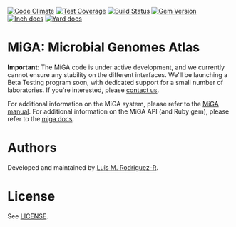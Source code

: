 [![Code Climate](https://codeclimate.com/github/bio-miga/miga/badges/gpa.svg)](https://codeclimate.com/github/bio-miga/miga)
[![Test Coverage](https://codeclimate.com/github/bio-miga/miga/badges/coverage.svg)](https://codeclimate.com/github/bio-miga/miga/coverage)
[![Build Status](https://travis-ci.org/bio-miga/miga.svg?branch=master)](https://travis-ci.org/bio-miga/miga)
[![Gem Version](https://badge.fury.io/rb/miga-base.svg)](https://badge.fury.io/rb/miga-base)
[![Inch docs](http://inch-ci.org/github/bio-miga/miga.svg)](http://inch-ci.org/github/bio-miga/miga)
[![Yard docs](http://img.shields.io/badge/yard-docs-blue.svg)](http://www.rubydoc.info/github/bio-miga/miga)


# MiGA: Microbial Genomes Atlas

**Important**: The MiGA code is under active development, and we currently
cannot ensure any stability on the different interfaces. We'll be launching a
Beta Testing program soon, with dedicated support for a small number of
laboratories. If you're interested, please [contact us][contact].

For additional information on the MiGA system, please refer to the
[MiGA manual][gitbook]. For additional information on the MiGA API
(and Ruby gem), please refer to the [miga docs][rubydoc].


# Authors

Developed and maintained by [Luis M. Rodriguez-R][lrr].


# License

See [LICENSE](LICENSE).

[lrr]: http://lmrodriguezr.github.io/
[gitbook]: https://miga.gitbooks.io/miga/content/
[rubydoc]: http://www.rubydoc.info/github/bio-miga/miga
[contact]: http://enve-omics.gatech.edu/node/7
